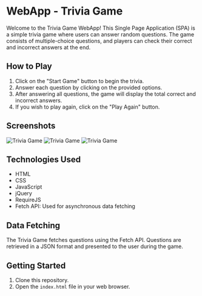 # WebApp - Trivia Game

Welcome to the Trivia Game WebApp! This Single Page Application (SPA) is a simple trivia game where users can answer random questions. The game consists of multiple-choice questions, and players can check their correct and incorrect answers at the end.

## How to Play

1. Click on the "Start Game" button to begin the trivia.
2. Answer each question by clicking on the provided options.
3. After answering all questions, the game will display the total correct and incorrect answers.
4. If you wish to play again, click on the "Play Again" button.

## Screenshots

![Trivia Game](C:\Users\gonca\Desktop\MenuTrivia.png)
![Trivia Game](C:\Users\gonca\Desktop\Question.png)
![Trivia Game](C:\Users\gonca\Desktop\gameover.png)

## Technologies Used

- HTML
- CSS
- JavaScript
- jQuery
- RequireJS
- Fetch API: Used for asynchronous data fetching

## Data Fetching

The Trivia Game fetches questions using the Fetch API. Questions are retrieved in a JSON format and presented to the user during the game.

## Getting Started

1. Clone this repository.
2. Open the `index.html` file in your web browser.


